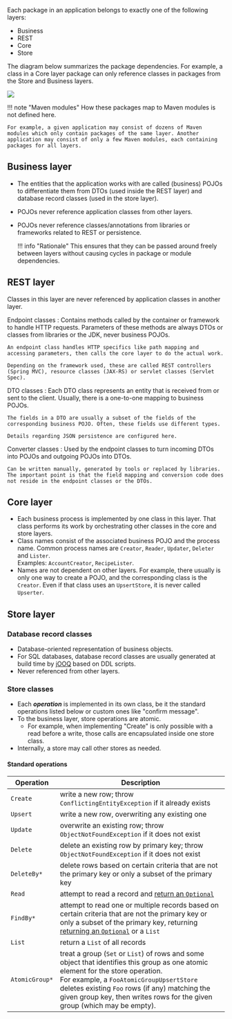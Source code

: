 Each package in an application belongs to exactly one of the following layers:

* Business
* REST
* Core
* Store

The diagram below summarizes the package dependencies. For example, a class in a Core layer package can only reference classes in packages from the Store and Business layers.

<!-- TODO replace with plugin mentioned at https://github.com/squidfunk/mkdocs-material/discussions/3539 --> 
![](https://kroki.io/ditaa/svg/eNrT1kUG2gpAoE1QiKtGARnUwAm8QhBdQa7BIRC-ra2tHVjIOb8oFU0ouAQqVkOmXdpk-Quq3UoBA-AQIl9HGaY0DiE0vxAH0OOIOFCDQ5dTaXFmXmpxMWm6CNlFlr8AiABvlQ==)
<!--
+-------------+    +-------------+    +-------------+
|             |    |             |    |             |
|    REST     |===>|    Core     |===>|    Store    |
|             |    |             |    |             |
+-------------+    +-------------+    +-------------+
       :                  :                  :   
       :                  :                  :   
       v                  v                  v   
+---------------------------------------------------+
|                                                   |
|                     Business                      |
|                                                   |
+---------------------------------------------------+
-->

!!! note "Maven modules"
    How these packages map to Maven modules is not defined here.

    For example, a given application may consist of dozens of Maven modules which only contain packages of the same layer. Another application may consist of only a few Maven modules, each containing packages for all layers.

## Business layer

* The entities that the application works with are called (business) POJOs to differentiate them from DTOs (used inside
  the REST layer) and database record classes (used in the store layer).
* POJOs never reference application classes from other layers.
* POJOs never reference classes/annotations from libraries or frameworks related to REST or persistence.

    !!! info "Rationale"
        This ensures that they can be passed around freely between layers without causing cycles in package or module dependencies.

## REST layer

Classes in this layer are never referenced by application classes in another layer.

Endpoint classes
:   Contains methods called by the container or framework to handle HTTP requests. Parameters of these methods are
always DTOs or classes from libraries or the JDK, never business POJOs.

    An endpoint class handles HTTP specifics like path mapping and accessing parameters, then calls the core layer to do the actual work.

    Depending on the framework used, these are called REST controllers (Spring MVC), resource classes (JAX-RS) or servlet classes (Servlet Spec). 

DTO classes
:   Each DTO class represents an entity that is received from or sent to the client. Usually, there is a one-to-one
mapping to business POJOs.

    The fields in a DTO are usually a subset of the fields of the corresponding business POJO. Often, these fields use different types.

    Details regarding JSON persistence are configured here.

Converter classes
:   Used by the endpoint classes to turn incoming DTOs into POJOs and outgoing POJOs into DTOs.

    Can be written manually, generated by tools or replaced by libraries. The important point is that the field mapping and conversion code does not reside in the endpoint classes or the DTOs.

## Core layer

* Each business process is implemented by one class in this layer. That class performs its work by orchestrating other
  classes in the core and store layers.
* Class names consist of the associated business POJO and the process name. Common process names are `Creator`,
  `Reader`, `Updater`, `Deleter` and `Lister`.<br>Examples: `AccountCreator`, `RecipeLister`.
* Names are not dependent on other layers. For example, there usually is only one way to create a POJO, and the
  corresponding class is the `Creator`. Even if that class uses an `UpsertStore`, it is never called `Upserter`.

## Store layer

### Database record classes

* Database-oriented representation of business objects.
* For SQL databases, database record classes are usually generated at build time by [jOOQ](https://www.jooq.org/) based
  on DDL scripts.
* Never referenced from other layers.

### Store classes

* Each **_operation_** is implemented in its own class, be it the standard operations listed below or custom ones like
  "confirm message".
* To the business layer, store operations are atomic.
    * For example, when implementing "Create" is only possible with a read before a write, those calls are encapsulated
      inside one store class.
* Internally, a store may call other stores as needed.

#### Standard operations

| Operation      | Description                                                                                                                                                                                                                                                                                                   |
|----------------|---------------------------------------------------------------------------------------------------------------------------------------------------------------------------------------------------------------------------------------------------------------------------------------------------------------|
| `Create`       | write a new row; throw `ConflictingEntityException` if it already exists                                                                                                                                                                                                                                      |
| `Upsert`       | write a new row, overwriting any existing one                                                                                                                                                                                                                                                                 |
| `Update`       | overwrite an existing row; throw `ObjectNotFoundException` if it does not exist                                                                                                                                                                                                                               |
| `Delete`       | delete an existing row by primary key; throw `ObjectNotFoundException` if it does not exist                                                                                                                                                                                                                   |
| `DeleteBy*`    | delete rows based on certain criteria that are not the primary key or only a subset of the primary key                                                                                                                                                                                                        |
| `Read`         | attempt to read a record and [return an `Optional`](../code-conventions/java.md#prefer-optional-over-null-or-exceptions)                                                                                                                                                                                      |
| `FindBy*`      | attempt to read one or multiple records based on certain criteria that are not the primary key or only a subset of the primary key, returning [returning an `Optional`](../code-conventions/java.md#prefer-optional-over-null-or-exceptions) or a `List`                                                      |
| `List`         | return a `List` of all records                                                                                                                                                                                                                                                                                |
| `AtomicGroup*` | treat a group (`Set` or `List`) of rows and some object that identifies this group as one atomic element for the store operation.<br>For example, a `FooAtomicGroupUpsertStore` deletes existing `Foo` rows (if any) matching the given group key, then writes rows for the given group (which may be empty). |

